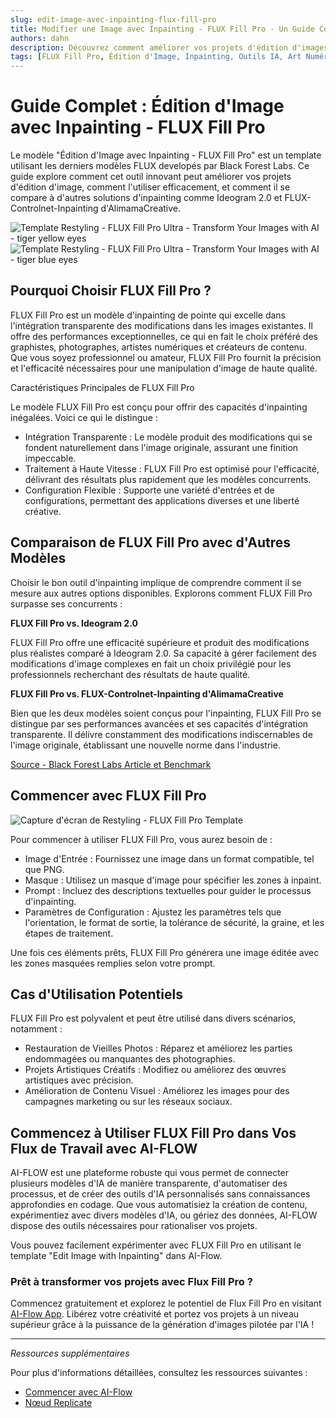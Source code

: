 ```yaml
---
slug: edit-image-avec-inpainting-flux-fill-pro
title: Modifier une Image avec Inpainting - FLUX Fill Pro - Un Guide Complet
authors: dahn
description: Découvrez comment améliorer vos projets d'édition d'images avec FLUX Fill Pro. Ce guide couvre ses fonctionnalités, des comparaisons avec d'autres solutions d'inpainting, et des conseils pour une utilisation efficace.
tags: [FLUX Fill Pro, Édition d'Image, Inpainting, Outils IA, Art Numérique]
---
```


<head>
  <meta name="twitter:card" content="summary_large_image"/>
  <meta name="twitter:title" content="Modifier une Image avec Inpainting - FLUX Fill Pro : Un Guide Complet" />
  <meta name="twitter:description" content="Explorez FLUX Fill Pro pour une édition d'image avancée. Découvrez ses fonctionnalités, comparaisons, et comment l'utiliser efficacement." />
  <meta name="twitter:creator" content="@AIFlowApp"/>
  <meta name="twitter:image" content="https://docs.ai-flow.net/img/blog-images/edit-image-with-inpainting-flux-fill-pro-3.png"/>
  <meta name="twitter:image:alt" content="Édition d'Image FLUX Fill Pro"/>
  <meta property="og:title" content="Modifier une Image avec Inpainting - FLUX Fill Pro : Un Guide Complet"/>
  <meta property="og:description" content="Améliorez votre édition d'image avec FLUX Fill Pro. Découvrez ses capacités, comparaisons, et conseils d'intégration."/>
  <meta property="og:image" content="https://docs.ai-flow.net/img/blog-images/edit-image-with-inpainting-flux-fill-pro-3.png"/>
</head>

# Guide Complet : Édition d'Image avec Inpainting - FLUX Fill Pro

Le modèle "Édition d'Image avec Inpainting - FLUX Fill Pro" est un template utilisant les derniers modèles FLUX developés par Black Forest Labs. Ce guide explore comment cet outil innovant peut améliorer vos projets d'édition d'image, comment l'utiliser efficacement, et comment il se compare à d'autres solutions d'inpainting comme Ideogram 2.0 et FLUX-Controlnet-Inpainting d'AlimamaCreative.

<div class="flex flex-row w-[50%] justify-center">
    <span class="w-40 h-full object-cover">
    <img src="/fr/img/blog-images/edit-image-with-inpainting-flux-fill-pro-1.png" alt="Template Restyling - FLUX Fill Pro Ultra - Transform Your Images with AI - tiger yellow eyes" />
    </span>
    <span class="w-40 h-full object-cover">
    <img src="/fr/img/blog-images/edit-image-with-inpainting-flux-fill-pro-2.png" alt="Template Restyling - FLUX Fill Pro Ultra - Transform Your Images with AI - tiger blue eyes" />
    </span>
</div>

## Pourquoi Choisir FLUX Fill Pro ?

FLUX Fill Pro est un modèle d'inpainting de pointe qui excelle dans l'intégration transparente des modifications dans les images existantes. Il offre des performances exceptionnelles, ce qui en fait le choix préféré des graphistes, photographes, artistes numériques et créateurs de contenu. Que vous soyez professionnel ou amateur, FLUX Fill Pro fournit la précision et l'efficacité nécessaires pour une manipulation d'image de haute qualité.

Caractéristiques Principales de FLUX Fill Pro

Le modèle FLUX Fill Pro est conçu pour offrir des capacités d'inpainting inégalées. Voici ce qui le distingue :

- Intégration Transparente : Le modèle produit des modifications qui se fondent naturellement dans l'image originale, assurant une finition impeccable.
- Traitement à Haute Vitesse : FLUX Fill Pro est optimisé pour l'efficacité, délivrant des résultats plus rapidement que les modèles concurrents.
- Configuration Flexible : Supporte une variété d'entrées et de configurations, permettant des applications diverses et une liberté créative.

## Comparaison de FLUX Fill Pro avec d'Autres Modèles

Choisir le bon outil d'inpainting implique de comprendre comment il se mesure aux autres options disponibles. Explorons comment FLUX Fill Pro surpasse ses concurrents :

**FLUX Fill Pro vs. Ideogram 2.0**

FLUX Fill Pro offre une efficacité supérieure et produit des modifications plus réalistes comparé à Ideogram 2.0. Sa capacité à gérer facilement des modifications d'image complexes en fait un choix privilégié pour les professionnels recherchant des résultats de haute qualité.

**FLUX Fill Pro vs. FLUX-Controlnet-Inpainting d'AlimamaCreative**

Bien que les deux modèles soient conçus pour l'inpainting, FLUX Fill Pro se distingue par ses performances avancées et ses capacités d'intégration transparente. Il délivre constamment des modifications indiscernables de l'image originale, établissant une nouvelle norme dans l'industrie.


[Source - Black Forest Labs Article et Benchmark](https://blackforestlabs.ai/flux-1-tools/)

## Commencer avec FLUX Fill Pro

![Capture d'écran de Restyling - FLUX Fill Pro Template](/img/blog-images/edit-image-with-inpainting-flux-fill-pro-3.png)

Pour commencer à utiliser FLUX Fill Pro, vous aurez besoin de :

- Image d'Entrée : Fournissez une image dans un format compatible, tel que PNG.
- Masque : Utilisez un masque d'image pour spécifier les zones à inpaint.
- Prompt : Incluez des descriptions textuelles pour guider le processus d'inpainting.
- Paramètres de Configuration : Ajustez les paramètres tels que l'orientation, le format de sortie, la tolérance de sécurité, la graine, et les étapes de traitement.

Une fois ces éléments prêts, FLUX Fill Pro générera une image éditée avec les zones masquées remplies selon votre prompt.

## Cas d'Utilisation Potentiels

FLUX Fill Pro est polyvalent et peut être utilisé dans divers scénarios, notamment :

- Restauration de Vieilles Photos : Réparez et améliorez les parties endommagées ou manquantes des photographies.
- Projets Artistiques Créatifs : Modifiez ou améliorez des œuvres artistiques avec précision.
- Amélioration de Contenu Visuel : Améliorez les images pour des campagnes marketing ou sur les réseaux sociaux.

## Commencez à Utiliser FLUX Fill Pro dans Vos Flux de Travail avec AI-FLOW

AI-FLOW est une plateforme robuste qui vous permet de connecter plusieurs modèles d'IA de manière transparente, d'automatiser des processus, et de créer des outils d'IA personnalisés sans connaissances approfondies en codage. Que vous automatisiez la création de contenu, expérimentiez avec divers modèles d'IA, ou gériez des données, AI-FLOW dispose des outils nécessaires pour rationaliser vos projets.

Vous pouvez facilement expérimenter avec FLUX Fill Pro en utilisant le template "Edit Image with Inpainting" dans AI-Flow. 

### Prêt à transformer vos projets avec Flux Fill Pro ?

Commencez gratuitement et explorez le potentiel de Flux Fill Pro en visitant [AI-Flow App](https://app.ai-flow.net/). Libérez votre créativité et portez vos projets à un niveau supérieur grâce à la puissance de la génération d'images pilotée par l'IA !

---

_Ressources supplémentaires_

Pour plus d'informations détaillées, consultez les ressources suivantes :

- [Commencer avec AI-Flow](/blog/getting-started-with-ai-flow)
- [Nœud Replicate](/blog/replicate-node)

